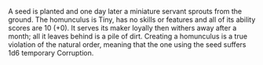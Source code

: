 A seed is planted and one day later a miniature servant sprouts from the ground. The homunculus is Tiny, has no skills or features and all of its ability scores are 10 (+0). It serves its maker loyally then withers away after a month; all it leaves behind is a pile of dirt. Creating a homunculus is a true violation of the natural order, meaning that the one using the seed suffers 1d6 temporary Corruption.